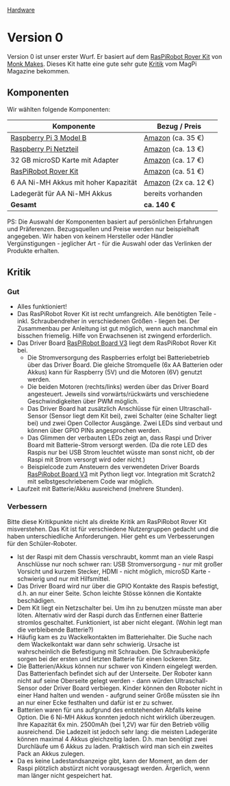 [Hardware](..)

# Version 0

Version 0 ist unser erster Wurf. Er basiert auf dem [RasPiRobot Rover Kit](https://www.monkmakes.com/pi-rover/) von [Monk Makes](https://www.monkmakes.com/). Dieses Kit hatte eine gute sehr gute [Kritik](https://www.raspberrypi.org/magpi/raspirobot-rover-kit-review/) vom MagPi Magazine bekommen.

## Komponenten

Wir wählten folgende Komponenten:

Komponente | Bezug / Preis
-----------|------------
[Raspberry Pi 3 Model B](https://www.raspberrypi.org/products/raspberry-pi-3-model-b/) | [Amazon](https://www.amazon.de/gp/product/B01CD5VC92/) (ca. 35 €)
[Raspberry Pi Netzteil](https://www.raspberrypi.org/products/raspberry-pi-universal-power-supply/) | [Amazon](https://www.amazon.de/Raspberry-Offizielles-Pi-Netzteil-schwarz/dp/B01DP8O5A4/) (ca. 13 €)
32 GB microSD Karte mit Adapter | [Amazon](https://www.amazon.de/gp/product/B073JWXGNT/) (ca. 17 €)
[RasPiRobot Rover Kit](https://www.monkmakes.com/pi-rover/) | [Amazon](https://www.amazon.de/gp/product/B018Y8IMUE/) (ca. 51 €)
6 AA Ni-MH Akkus mit hoher Kapazität | [Amazon](https://www.amazon.de/gp/product/B00JVV8HRW/) (2x ca. 12 €)
Ladegerät für AA Ni-MH Akkus | bereits vorhanden
**Gesamt** | **ca. 140 €**

PS: Die Auswahl der Komponenten basiert auf persönlichen Erfahrungen und Präferenzen. Bezugsquellen und Preise werden nur beispielhaft angegeben. Wir haben von keinem Hersteller oder Händler Vergünstigungen - jeglicher Art - für die Auswahl oder das Verlinken der Produkte erhalten.

## Kritik

### Gut

* Alles funktioniert!
* Das RasPiRobot Rover Kit ist recht umfangreich. Alle benötigten Teile - inkl. Schraubendreher in verschiedenen Größen - liegen bei. Der Zusammenbau per Anleitung ist gut möglich, wenn auch manchmal ein bisschen friemelig. Hilfe von Erwachsenen ist zwingend erforderlich.
* Das Driver Board [RasPiRobot Board V3](https://www.monkmakes.com/rrb3/) liegt dem RasPiRobot Rover Kit bei.
  * Die Stromversorgung des Raspberries erfolgt bei Batteriebetrieb über das Driver Board. Die gleiche Stromquelle (6x AA Batterien oder Akkus) kann für Raspberry (5V) und die Motoren (6V) genutzt werden.
  * Die beiden Motoren (rechts/links) werden über das Driver Board angesteuert. Jeweils sind vorwärts/rückwärts und verschiedene Geschwindigkeiten über PWM möglich.
  * Das Driver Board hat zusätzlich Anschlüsse für einen Ultraschall-Sensor (Sensor liegt dem Kit bei), zwei Schalter (eine Schalter liegt bei) und zwei Open Collector Ausgänge. Zwei LEDs sind verbaut und können über GPIO PINs angesprochen werden.
  * Das Glimmen der verbauten LEDs zeigt an, dass Raspi und Driver Board mit Batterie-Strom versorgt werden. (Da die rote LED des Raspis nur bei USB Strom leuchtet wüsste man sonst nicht, ob der Raspi mit Strom versorgt wird oder nicht.)
  * Beispielcode zum Ansteuern des verwendeten Driver Boards [RasPiRobot Board V3](https://www.monkmakes.com/rrb3/) mit Python liegt vor. Integration mit Scratch2 mit selbstgeschriebenem Code war möglich.
* Laufzeit mit Batterie/Akku ausreichend (mehrere Stunden).

### Verbessern

Bitte diese Kritikpunkte nicht als direkte Kritik am RasPiRobot Rover Kit misverstehen. Das Kit ist für verschiedene Nutzergruppen gedacht und die haben unterschiedliche Anforderungen. Hier geht es um Verbesserungen für den Schüler-Roboter.

* Ist der Raspi mit dem Chassis verschraubt, kommt man an viele Raspi Anschlüsse nur noch schwer ran: USB Stromversorgung - nur mit großer Vorsicht und kurzem Stecker, HDMI - nicht möglich, microSD Karte - schwierig und nur mit Hilfsmittel.
* Das Driver Board wird nur über die GPIO Kontakte des Raspis befestigt, d.h. an nur einer Seite. Schon leichte Stösse können die Kontakte beschädigen. 
* Dem Kit liegt ein Netzschalter bei. Um ihn zu benutzen müsste man aber löten. Alternativ wird der Raspi durch das Entfernen einer Batterie stromlos geschaltet. Funktioniert, ist aber nicht elegant. (Wohin legt man die verbleibende Batterie?)
* Häufig kam es zu Wackelkontakten im Batteriehalter. Die Suche nach dem Wackelkontakt war dann sehr schwierig. Ursache ist wahrscheinlich die Befestigung mit Schrauben. Die Schraubenköpfe sorgen bei der ersten und letzten Batterie für einen lockeren Sitz.
* Die Batterien/Akkus können nur schwer von Kindern eingelegt werden. Das Batterienfach befindet sich auf der Unterseite. Der Roboter kann nicht auf seine Oberseite gelegt werden - dann würden Ultraschall-Sensor oder Driver Board verbiegen. Kinder können den Roboter nicht in einer Hand halten und wenden - aufgrund seiner Größe müssten sie ihn an nur einer Ecke festhalten und dafür ist er zu schwer.
* Batterien waren für uns aufgrund des entstehenden Abfalls keine Option. Die 6 Ni-MH Akkus konnten jedoch nicht wirklich überzeugen. Ihre Kapazität 6x min. 2500mAh (bei 1,2V) war für den Betrieb völlig ausreichend. Die Ladezeit ist jedoch sehr lang: die meisten Ladegeräte können maximal 4 Akkus gleichzeitig laden. D.h. man benötigt zwei Durchläufe um 6 Akkus zu laden. Praktisch wird man sich ein zweites Pack an Akkus zulegen.
* Da es keine Ladestandsanzeige gibt, kann der Moment, an dem der Raspi plötzlich abstürzt nicht vorausgesagt werden. Ärgerlich, wenn man länger nicht gespeichert hat.
